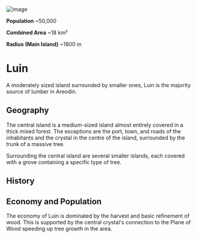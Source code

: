 <InfoBox>

![image](https://placehold.co/600x400?text=Luin)

**Population** ~50,000

**Combined Area** ~18 km²

**Radius (Main Island)** ~1800 m

</InfoBox>

# Luin

A moderately sized island surrounded by smaller ones, Luin is the majority source of lumber in Areodin.

## Geography

The central island is a medium-sized island almost entirely covered in a thick mixed forest. The exceptions are the port, town, and roads of the inhabitants and the crystal in the centre of the island, surrounded by the trunk of a massive tree.

Surrounding the central island are several smaller islands, each covered with a grove containing a specific type of tree.

## History

## Economy and Population

The economy of Luin is dominated by the harvest and basic refinement of wood. This is supported by the central crystal's connection to the Plane of Wood speeding up tree growth in the area.
